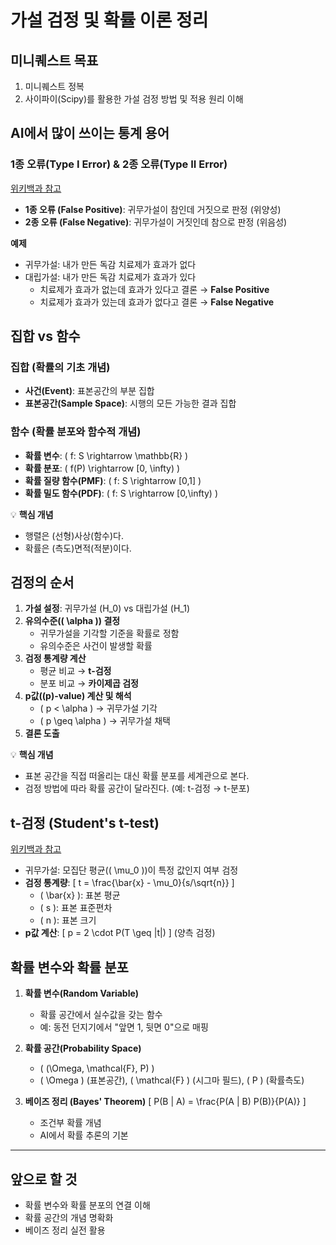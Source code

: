 # 가설 검정 및 확률 이론 정리

## 미니퀘스트 목표

1. 미니퀘스트 정복
2. 사이파이(Scipy)를 활용한 가설 검정 방법 및 적용 원리 이해

## AI에서 많이 쓰이는 통계 용어

### 1종 오류(Type I Error) & 2종 오류(Type II Error)
[위키백과 참고](https://en.wikipedia.org/wiki/Type_I_and_type_II_errors)

- **1종 오류 (False Positive)**: 귀무가설이 참인데 거짓으로 판정 (위양성)
- **2종 오류 (False Negative)**: 귀무가설이 거짓인데 참으로 판정 (위음성)

**예제**
- 귀무가설: 내가 만든 독감 치료제가 효과가 없다
- 대립가설: 내가 만든 독감 치료제가 효과가 있다
  - 치료제가 효과가 없는데 효과가 있다고 결론 → **False Positive**
  - 치료제가 효과가 있는데 효과가 없다고 결론 → **False Negative**

## 집합 vs 함수

### **집합 (확률의 기초 개념)**
- **사건(Event)**: 표본공간의 부분 집합
- **표본공간(Sample Space)**: 시행의 모든 가능한 결과 집합

### **함수 (확률 분포와 함수적 개념)**
- **확률 변수**: \( f: S \rightarrow \mathbb{R} \)
- **확률 분포**: \( f(P) \rightarrow [0, \infty) \)
- **확률 질량 함수(PMF)**: \( f: S \rightarrow [0,1] \)
- **확률 밀도 함수(PDF)**: \( f: S \rightarrow [0,\infty) \)

💡 **핵심 개념**
- 행렬은 (선형)사상(함수)다.
- 확률은 (측도)면적(적분)이다.

## 검정의 순서

1. **가설 설정**: 귀무가설 \(H_0\) vs 대립가설 \(H_1\)
2. **유의수준(\( \alpha \)) 결정**
   - 귀무가설을 기각할 기준을 확률로 정함
   - 유의수준은 사건이 발생할 확률
3. **검정 통계량 계산**
   - 평균 비교 → **t-검정**
   - 분포 비교 → **카이제곱 검정**
4. **p값(\(p\)-value) 계산 및 해석**
   - \( p < \alpha \) → 귀무가설 기각
   - \( p \geq \alpha \) → 귀무가설 채택
5. **결론 도출**

💡 **핵심 개념**
- 표본 공간을 직접 떠올리는 대신 확률 분포를 세계관으로 본다.
- 검정 방법에 따라 확률 공간이 달라진다. (예: t-검정 → t-분포)

## t-검정 (Student's t-test)
[위키백과 참고](https://en.wikipedia.org/wiki/Student%27s_t-test)

- 귀무가설: 모집단 평균(\( \mu_0 \))이 특정 값인지 여부 검정
- **검정 통계량**: \[ t = \frac{\bar{x} - \mu_0}{s/\sqrt{n}} \]  
  - \( \bar{x} \): 표본 평균  
  - \( s \): 표본 표준편차  
  - \( n \): 표본 크기  
- **p값 계산**: \[ p = 2 \cdot P(T \geq |t|) \] (양측 검정)

## 확률 변수와 확률 분포

1. **확률 변수(Random Variable)**
   - 확률 공간에서 실수값을 갖는 함수
   - 예: 동전 던지기에서 "앞면 1, 뒷면 0"으로 매핑

2. **확률 공간(Probability Space)**
   - \( (\Omega, \mathcal{F}, P) \) 
   - \( \Omega \) (표본공간), \( \mathcal{F} \) (시그마 필드), \( P \) (확률측도)

3. **베이즈 정리 (Bayes' Theorem)**
   \[ P(B | A) = \frac{P(A | B) P(B)}{P(A)} \]  
   - 조건부 확률 개념
   - AI에서 확률 추론의 기본

---

## 앞으로 할 것

- 확률 변수와 확률 분포의 연결 이해
- 확률 공간의 개념 명확화
- 베이즈 정리 실전 활용
